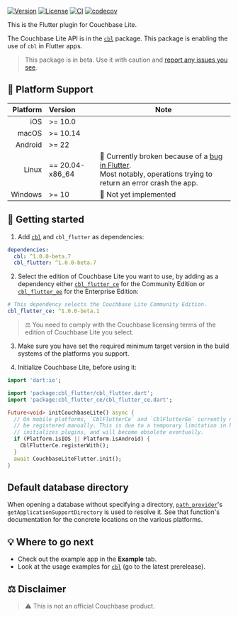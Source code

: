[![Version](https://badgen.net/pub/v/cbl_flutter)](https://pub.dev/packages/cbl_flutter)
[![License](https://badgen.net/pub/license/cbl_flutter)](https://github.com/cbl-dart/cbl-dart/blob/main/packages/cbl_flutter/LICENSE)
[![CI](https://github.com/cbl-dart/cbl-dart/actions/workflows/ci.yaml/badge.svg)](https://github.com/cbl-dart/cbl-dart/actions/workflows/ci.yaml)
[![codecov](https://codecov.io/gh/cbl-dart/cbl-dart/branch/main/graph/badge.svg?token=XNUVBY3Y39)](https://codecov.io/gh/cbl-dart/cbl-dart)

This is the Flutter plugin for Couchbase Lite.

The Couchbase Lite API is in the [`cbl`][cbl] package. This package is enabling
the use of `cbl` in Flutter apps.

> This package is in beta. Use it with caution and [report any issues you
> see][issues].

## 🎯 Platform Support

| Platform | Version         | Note                                                                                                                                                                     |
| -------: | :-------------- | ------------------------------------------------------------------------------------------------------------------------------------------------------------------------ |
|      iOS | >= 10.0         |                                                                                                                                                                          |
|    macOS | >= 10.14        |                                                                                                                                                                          |
|  Android | >= 22           |                                                                                                                                                                          |
|    Linux | == 20.04-x86_64 | 🐛 Currently broken because of a [bug in Flutter](https://github.com/flutter/flutter/issues/66575).<br>Most notably, operations trying to return an error crash the app. |
|  Windows | >= 10           | 🚧 Not yet implemented                                                                                                                                                   |

## 🔌 Getting started

1. Add [`cbl`][cbl] and `cbl_flutter` as dependencies:

```yaml
dependencies:
  cbl: ^1.0.0-beta.7
  cbl_flutter: ^1.0.0-beta.7
```

2. Select the edition of Couchbase Lite you want to use, by adding as a
   dependency either [`cbl_flutter_ce`](https://pub.dev/packages/cbl_flutter_ce)
   for the Community Edition or
   [`cbl_flutter_ee`](https://pub.dev/packages/cbl_flutter_ee) for the
   Enterprise Edition:

```yaml
# This dependency selects the Couchbase Lite Community Edition.
cbl_flutter_ce: ^1.0.0-beta.1
```

> ⚖️ You need to comply with the Couchbase licensing terms of the edition of
> Couchbase Lite you select.

3. Make sure you have set the required minimum target version in the build
   systems of the platforms you support.

4. Initialize Couchbase Lite, before using it:

```dart
import 'dart:io';

import 'package:cbl_flutter/cbl_flutter.dart';
import 'package:cbl_flutter_ce/cbl_flutter_ce.dart';

Future<void> initCouchbaseLite() async {
  // On mobile platforms, `CblFlutterCe` and `CblFlutterEe` currently need to
  // be registered manually. This is due to a temporary limitation in how Flutter
  // initializes plugins, and will become obsolete eventually.
  if (Platform.isIOS || Platform.isAndroid) {
    CblFlutterCe.registerWith();
  }
  await CouchbaseLiteFlutter.init();
}
```

## Default database directory

When opening a database without specifying a directory,
[`path_provider`][path_provider]'s `getApplicationSupportDirectory` is used to
resolve it. See that function's documentation for the concrete locations on the
various platforms.

## 💡 Where to go next

- Check out the example app in the **Example** tab.
- Look at the usage examples for [`cbl`][cbl] (go to the latest prerelease).

## ⚖️ Disclaimer

> ⚠️ This is not an official Couchbase product.

[path_provider]: https://pub.dev/packages/path_provider
[cbl]: https://pub.dev/packages/cbl
[issues]: https://github.com/cbl-dart/cbl-dart/issues
